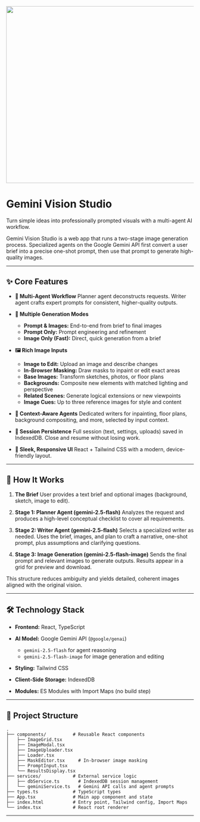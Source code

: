 <div align="center">
<img width="1200" height="475" alt="GHBanner" src="https://github.com/user-attachments/assets/0aa67016-6eaf-458a-adb2-6e31a0763ed6" />
</div>


# Gemini Vision Studio

Turn simple ideas into professionally prompted visuals with a multi-agent AI workflow.

Gemini Vision Studio is a web app that runs a two-stage image generation process. Specialized agents on the Google Gemini API first convert a user brief into a precise one-shot prompt, then use that prompt to generate high-quality images.

---

## ✨ Core Features

* **🧠 Multi-Agent Workflow**
  Planner agent deconstructs requests. Writer agent crafts expert prompts for consistent, higher-quality outputs.

* **🎨 Multiple Generation Modes**

  * **Prompt & Images:** End-to-end from brief to final images
  * **Prompt Only:** Prompt engineering and refinement
  * **Image Only (Fast):** Direct, quick generation from a brief

* **🖼️ Rich Image Inputs**

  * **Image to Edit:** Upload an image and describe changes
  * **In-Browser Masking:** Draw masks to inpaint or edit exact areas
  * **Base Images:** Transform sketches, photos, or floor plans
  * **Backgrounds:** Composite new elements with matched lighting and perspective
  * **Related Scenes:** Generate logical extensions or new viewpoints
  * **Image Cues:** Up to three reference images for style and content

* **🤖 Context-Aware Agents**
  Dedicated writers for inpainting, floor plans, background compositing, and more, selected by input context.

* **💾 Session Persistence**
  Full session (text, settings, uploads) saved in IndexedDB. Close and resume without losing work.

* **🧩 Sleek, Responsive UI**
  React + Tailwind CSS with a modern, device-friendly layout.

---

## 🚀 How It Works

1. **The Brief**
   User provides a text brief and optional images (background, sketch, image to edit).

2. **Stage 1: Planner Agent (gemini-2.5-flash)**
   Analyzes the request and produces a high-level conceptual checklist to cover all requirements.

3. **Stage 2: Writer Agent (gemini-2.5-flash)**
   Selects a specialized writer as needed. Uses the brief, images, and plan to craft a narrative, one-shot prompt, plus assumptions and clarifying questions.

4. **Stage 3: Image Generation (gemini-2.5-flash-image)**
   Sends the final prompt and relevant images to generate outputs. Results appear in a grid for preview and download.

This structure reduces ambiguity and yields detailed, coherent images aligned with the original vision.

---

## 🛠️ Technology Stack

* **Frontend:** React, TypeScript
* **AI Model:** Google Gemini API (`@google/genai`)

  * `gemini-2.5-flash` for agent reasoning
  * `gemini-2.5-flash-image` for image generation and editing
* **Styling:** Tailwind CSS
* **Client-Side Storage:** IndexedDB
* **Modules:** ES Modules with Import Maps (no build step)

---

## 📂 Project Structure

```text
.
├── components/          # Reusable React components
│   ├── ImageGrid.tsx
│   ├── ImageModal.tsx
│   ├── ImageUploader.tsx
│   ├── Loader.tsx
│   ├── MaskEditor.tsx     # In-browser image masking
│   ├── PromptInput.tsx
│   └── ResultsDisplay.tsx
├── services/            # External service logic
│   ├── dbService.ts       # IndexedDB session management
│   └── geminiService.ts   # Gemini API calls and agent prompts
├── types.ts             # TypeScript types
├── App.tsx              # Main app component and state
├── index.html           # Entry point, Tailwind config, Import Maps
└── index.tsx            # React root renderer
```

---
